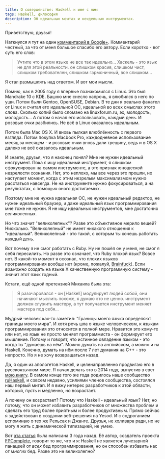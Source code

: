 ```yaml
---
title: О совершенстве: Haskell и иже с ним
tags: Haskell, философия
description: Об идеальных мечтах и неидельных инструментах.
---
```


Приветствую, друзья!

Наткнулся я тут на один [комментарий в Google+](https://plus.google.com/111565911903845389442/posts/eFeZJFCWhjw). Комментарий честный, за что от меня большое спасибо его автору. Если коротко - вот суть его слов:

> Учтите что в этом языке не все так идеально... Хаскель - это язык не для этой реальности. он слишком красив, слишком чист, слишком требователен, слишком гармоничный, все слишком...

Я стал размышлять над ответом. И вот мои мысли.

Помню, как в 2005 году я впервые познакомился с Linux. Это был Mandrake 10 с KDE. Башню мне снесло напрочь, я влюбился в него по уши. Потом были Gentoo, OpenSUSE, Debian. В те дни я реально фанател от Linux и считал его идеальной ОС, идеальной во всех смыслах этого слова. Сколько копий было сломано на linuxforum.ru, эх, молодость, молодость... А потом я начал его использовать, каждый день. И розовые очки разбились. Не всё в Linux оказалось идеальным.

Потом была Mac OS X. И вновь пылкая влюблённость с первого взгляда. Потом покупка Macbook Pro, каждодневное использование месяц за месяцем - и розовые очки вновь дали трещину, ведь и в OS X далеко не всё оказалось идеальным.

И знаете, друзья, что я наконец понял? Мне не нужен идеальный инструмент. Пока я ищу идеальный инструмент, я слишком сфокусирован на самом инструменте, а это признак юношеской незрелости сознания. Нет, это неплохо, мы все через это прошли, но наступает момент, когда с этим незрелым максимализмом нужно расстаться навсегда. Не на инструменте нужно фокусироваться, а на результатах, с помощью оного достигаемых.

Поэтому мне не нужна идеальная ОС, не нужен идеальный редактор, не нужен идеальный браузер, и даже идеальный язык программирования мне тоже не нужен. Я не ищу идеальных инструментов, мне достаточно великолепных.

Но что значит "великолепных"? Разве это объективное мерило вещей? Нисколько. "Великолепный" не имеет никакого отношения к "идеальный". Великолепный - это такой, с которым ты хочешь работать каждый день.

Вот почему я не смог работать с Ruby. Ну не пошёл он у меня, не смог я себя пересилить. Но разве это означает, что Ruby плохой язык? Вовсе нет. В какой-то момент я осознал, что плохих языков программирования вообще нет (кроме, пожалуй, [Brainfuck](https://en.wikipedia.org/wiki/Brainfuck)). Если _возможно_ создать на языке X качественную программную систему - значит этот язык годный.

Кстати, ещё одной претензией Михаила была эта:

> Я разочаровался - он [Haskell] модулирует людей собой, они начинают мыслить похоже, я думаю это не ценно. инструмент должен служить мастеру, а тут получается инструмент меняет мастера под себя...

Мудрый человек как-то заметил: "Границы моего языка определяют границы моего мира". И хотя речь шла о языке человеческом, к языкам программирования это относится в полной мере. Нравится это кому-то или нет, но язык не просто меняет программиста - он формирует его мышление. Потому и говорят, что истинное овладение языком - это когда ты "думаешь на нём". Можно думать на английском, а можно и на Haskell. Конечно, думать на нём после 7 лет думания на C++ - это непросто. Но я не хочу возвращаться назад.

Да, я один из апологетов Haskell, и целенаправленно продвигаю его в русскоязычном мире. Я начал делать это в 2014 году, выпустив в свет [мою книгу](http://ohaskell.dshevchenko.biz/ru/index.html). В самом конце того же года родилось наше сообщество [ruHaskell](http://ruhaskell.org/), и совсем недавно, усилиями членов сообщества, состоялся наш первый митап. И я вижу интерес разработчиков к этой области, который, пусть и медленно, но возрастает.

А почему он возрастает? Потому что Haskell - идеальный язык? Нет, но потому, что он может избавить разработчиков от множества проблем и сделать его труд более приятным и более продуктивным. Прямо сейчас я задействован в создании веб-решения на Yesod. И с содроганием вспоминаю о тех же Рельсах и Джанге. Друзья, не холивара ради, но не могу я жить с динамической типизацией, не умею.

Вот [эта статья](https://www.fpcomplete.com/blog/2012/12/solving_the_software_crisis) была написана 3 года назад. Её автор, создатель проекта [FPComplete](https://www.fpcomplete.com), говорит то же, что и я: Haskell не является лучезарной панацеей от _всех_ бед программирования, но он способен избавить нас от _многих_ бед. Разве это не великолепно?



